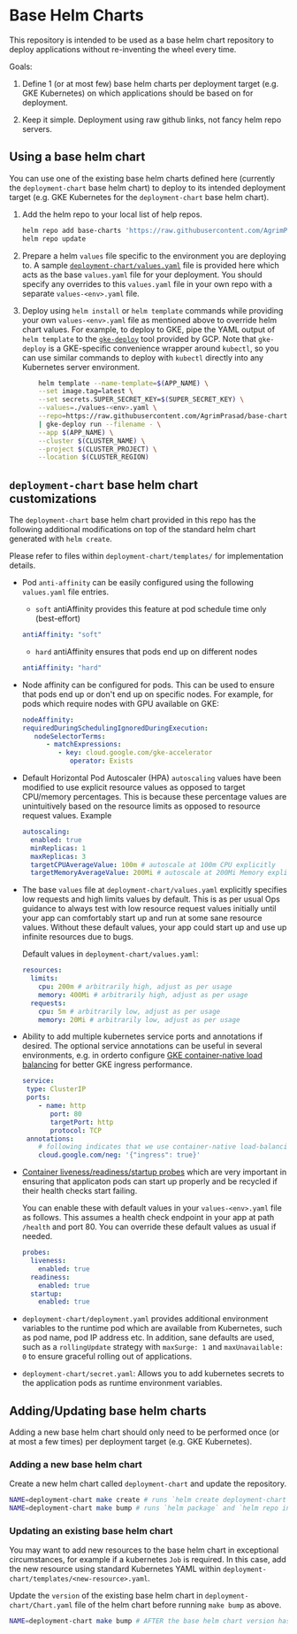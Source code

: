 # Base Helm Charts

This repository is intended to be used as a base helm chart repository to deploy applications without re-inventing the wheel every time.

Goals:

1. Define 1 (or at most few) base helm charts per deployment target (e.g. GKE Kubernetes) on which applications should be based on for deployment.

1. Keep it simple. Deployment using raw github links, not fancy helm repo servers.

## Using a base helm chart

You can use one of the existing base helm charts defined here (currently the `deployment-chart` base helm chart) to deploy to its intended deployment target (e.g. GKE Kubernetes for the `deployment-chart` base helm chart).

1. Add the helm repo to your local list of help repos.

   ```sh
   helm repo add base-charts 'https://raw.githubusercontent.com/AgrimPrasad/base-charts/master/'
   helm repo update
   ```

2. Prepare a helm `values` file specific to the environment you are deploying to. A sample [`deployment-chart/values.yaml`](./deployment-chart/values.yaml) file is provided here which acts as the base `values.yaml` file for your deployment. You should specify any overrides to this `values.yaml` file in your own repo with a separate `values-<env>.yaml` file.

3. Deploy using `helm install` or `helm template` commands while providing your own `values-<env>.yaml` file as mentioned above to override helm chart values. For example, to deploy to GKE, pipe the YAML output of `helm template` to the [`gke-deploy`](https://cloud.google.com/build/docs/deploying-builds/deploy-gke) tool provided by GCP. Note that `gke-deploy` is a GKE-specific convenience wrapper around `kubectl`, so you can use similar commands to deploy with `kubectl` directly into any Kubernetes server environment.

   ```sh
       helm template --name-template=$(APP_NAME) \
       --set image.tag=latest \
       --set secrets.SUPER_SECRET_KEY=$(SUPER_SECRET_KEY) \
       --values=./values-<env>.yaml \
       --repo=https://raw.githubusercontent.com/AgrimPrasad/base-charts/master/ deployment-chart \
       | gke-deploy run --filename - \
       --app $(APP_NAME) \
       --cluster $(CLUSTER_NAME) \
       --project $(CLUSTER_PROJECT) \
       --location $(CLUSTER_REGION)
   ```

## `deployment-chart` base helm chart customizations

The `deployment-chart` base helm chart provided in this repo has the following additional modifications on top of the standard helm chart generated with `helm create`.

Please refer to files within `deployment-chart/templates/` for implementation details.

- Pod `anti-affinity` can be easily configured using the following `values.yaml` file entries.

  - `soft` antiAffinity provides this feature at pod schedule time only (best-effort)

  ```yaml
  antiAffinity: "soft"
  ```

  - `hard` antiAffinity ensures that pods end up on different nodes

  ```yaml
  antiAffinity: "hard"
  ```

- Node affinity can be configured for pods. This can be used to ensure that pods end up or don't end up on specific nodes. For example, for pods which require nodes with GPU available on GKE:

  ```yaml
  nodeAffinity:
  requiredDuringSchedulingIgnoredDuringExecution:
     nodeSelectorTerms:
        - matchExpressions:
           - key: cloud.google.com/gke-accelerator
              operator: Exists
  ```

- Default Horizontal Pod Autoscaler (HPA) `autoscaling` values have been modified to use explicit resource values as opposed to target CPU/memory percentages. This is because these percentage values are unintuitively based on the resource limits as opposed to resource request values. Example

  ```yaml
  autoscaling:
    enabled: true
    minReplicas: 1
    maxReplicas: 3
    targetCPUAverageValue: 100m # autoscale at 100m CPU explicitly
    targetMemoryAverageValue: 200Mi # autoscale at 200Mi Memory explicitly
  ```

- The base `values` file at `deployment-chart/values.yaml` explicitly specifies low requests and high limits values by default. This is as per usual Ops guidance to always test with low resource request values initially until your app can comfortably start up and run at some sane resource values. Without these default values, your app could start up and use up infinite resources due to bugs.

  Default values in `deployment-chart/values.yaml`:

  ```yaml
  resources:
    limits:
      cpu: 200m # arbitrarily high, adjust as per usage
      memory: 400Mi # arbitrarily high, adjust as per usage
    requests:
      cpu: 5m # arbitrarily low, adjust as per usage
      memory: 20Mi # arbitrarily low, adjust as per usage
  ```

- Ability to add multiple kubernetes service ports and annotations if desired. The optional service annotations can be useful in several environments, e.g. in orderto configure [GKE container-native load balancing](https://cloud.google.com/kubernetes-engine/docs/how-to/container-native-load-balancing) for better GKE ingress performance.

  ```yaml
  service:
   type: ClusterIP
   ports:
      - name: http
         port: 80
         targetPort: http
         protocol: TCP
   annotations:
      # following indicates that we use container-native load-balancing
      cloud.google.com/neg: '{"ingress": true}'
  ```

- [Container liveness/readiness/startup probes](https://kubernetes.io/docs/tasks/configure-pod-container/configure-liveness-readiness-startup-probes/#:~:text=The%20kubelet%20uses%20startup%20probes,interfere%20with%20the%20application%20startup.) which are very important in ensuring that applicaton pods can start up properly and be recycled if their health checks start failing.

  You can enable these with default values in your `values-<env>.yaml` file as follows. This assumes a health check endpoint in your app at path `/health` and port 80. You can override these default values as usual if needed.

  ```yaml
  probes:
    liveness:
      enabled: true
    readiness:
      enabled: true
    startup:
      enabled: true
  ```

- `deployment-chart/deployment.yaml` provides additional environment variables to the runtime pod which are available from Kubernetes, such as pod name, pod IP address etc. In addition, sane defaults are used, such as a `rollingUpdate` strategy with `maxSurge: 1` and `maxUnavailable: 0` to ensure graceful rolling out of applications.

- `deployment-chart/secret.yaml`: Allows you to add kubernetes secrets to the application pods as runtime environment variables.

## Adding/Updating base helm charts

Adding a new base helm chart should only need to be performed once (or at most a few times) per deployment target (e.g. GKE Kubernetes).

### Adding a new base helm chart

Create a new helm chart called `deployment-chart` and update the repository.

```sh
NAME=deployment-chart make create # runs `helm create deployment-chart`
NAME=deployment-chart make bump # runs `helm package` and `helm repo index`
```

### Updating an existing base helm chart

You may want to add new resources to the base helm chart in exceptional circumstances, for example if a kubernetes `Job` is required. In this case, add the new resource using standard Kubernetes YAML within `deployment-chart/templates/<new-resource>.yaml`.

Update the `version` of the existing base helm chart in `deployment-chart/Chart.yaml` file of the helm chart before running `make bump` as above.

```sh
NAME=deployment-chart make bump # AFTER the base helm chart version has been updated
```
